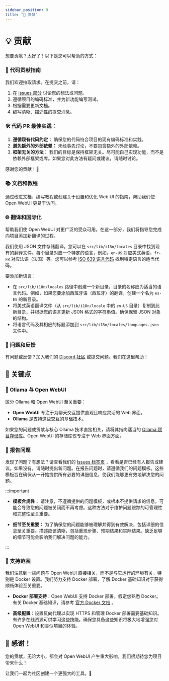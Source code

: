 ```yaml
---
sidebar_position: 9
title: "🤝 贡献"
---
```


# 💡 贡献

想要贡献？太好了！以下是您可以帮助的方式：

### 🌟 代码贡献指南

我们欢迎拉取请求。在提交之前，请：

1. 在 [issues 部分](https://github.com/open-webui/open-webui/issues) 讨论您的想法或问题。
2. 遵循项目的编码标准，并为新功能编写测试。
3. 根据需要更新文档。
4. 编写清晰、描述性的提交消息。

### 🛠 代码 PR 最佳实践：

1. **遵循现有代码约定：** 确保您的代码符合项目的现有编码标准和实践。
2. **避免额外的外部依赖：** 未经事先讨论，不要包含额外的外部依赖。
3. **框架无关的方法：** 我们的目标是保持框架无关。尽可能自己实现功能，而不是依赖外部框架或库。如果您对此方法有疑问或建议，请随时讨论。

感谢您的贡献！🚀

### 📚 文档和教程

通过改进文档、编写教程或创建关于设置和优化 Web UI 的指南，帮助我们使 Open WebUI 更易于访问。

### 🌐 翻译和国际化

帮助我们使 Open WebUI 对更广泛的受众可用。在这一部分，我们将指导您完成向项目添加新翻译的过程。

我们使用 JSON 文件存储翻译。您可以在 `src/lib/i18n/locales` 目录中找到现有的翻译文件。每个目录对应一个特定的语言，例如，`en-US` 对应美式英语，`fr-FR` 对应法语（法国）等。您可以参考 [ISO 639 语言代码](http://www.lingoes.net/en/translator/langcode.htm) 找到特定语言的适当代码。

要添加新语言：

- 在 `src/lib/i18n/locales` 路径中创建一个新目录，目录的名称应为适当的语言代码。例如，如果您要添加西班牙语（西班牙）的翻译，创建一个名为 `es-ES` 的新目录。
- 将美式英语翻译文件（从 `src/lib/i18n/locale` 中的 `en-US` 目录）复制到此新目录，并根据您的语言更新 JSON 格式的字符串值。确保保留 JSON 对象的结构。
- 将语言代码及其相应的标题添加到 `src/lib/i18n/locales/languages.json` 文件中。

### 🤔 问题和反馈

有问题或反馈？加入我们的 [Discord 社区](https://discord.gg/5rJgQTnV4s) 或提交问题。我们在这里帮助！

## 📌 关键点

### 🦙 Ollama 与 Open WebUI

区分 Ollama 和 Open WebUI 至关重要：

- **Open WebUI** 专注于为聊天交互提供直观且响应灵活的 Web 界面。
- **Ollama** 是支持这些交互的基础技术。

如果您的问题或贡献与核心 Ollama 技术直接相关，请将其指向适当的 [Ollama 项目存储库](https://ollama.com/)。Open WebUI 的存储库仅专注于 Web 界面方面。

### 🚨 报告问题

发现了问题？有想法？请查看我们的 [Issues 标签页](https://github.com/open-webui/oopen-webui/issues) ，看看是否已经有人报告或建议。如果没有，请随时提出新问题。在报告问题时，请遵循我们的问题模板。这些模板旨在确保从一开始提供所有必要的详细信息，使我们能够更有效地解决您的问题。

:::important

- **模板合规性：** 请注意，不遵循提供的问题模板，或根本不提供请求的信息，可能会导致您的问题被关闭而不再考虑。这种方法对于维护问题跟踪的可管理性和完整性至关重要。

- **细节至关重要：** 为了确保您的问题能够被理解并得到有效解决，包括详细的信息至关重要。描述应该清晰，包括重现步骤、预期结果和实际结果。缺乏足够的细节可能会影响我们解决问题的能力。

:::

### 🧭 支持范围

我们注意到一些问题与 Open WebUI 直接相关，而不是与它运行的环境有关，特别是 Docker 设置。我们努力支持 Docker 部署，了解 Docker 基础知识对于获得顺畅体验至关重要。

- **Docker 部署支持**：Open WebUI 支持 Docker 部署。假定您熟悉 Docker。有关 Docker 基础知识，请参考 [官方 Docker 文档](https://docs.docker.com/get-started/overview/) 。

- **高级配置**：设置反向代理以实现 HTTPS 和管理 Docker 部署需要基础知识。有许多在线资源可供学习这些技能。确保您具备这些知识将极大地增强您对 Open WebUI 和类似项目的体验。

## 🙏 感谢！

您的贡献，无论大小，都会对 Open WebUI 产生重大影响。我们很期待您为项目带来什么！

让我们一起为社区创建一个更强大的工具。🌟
